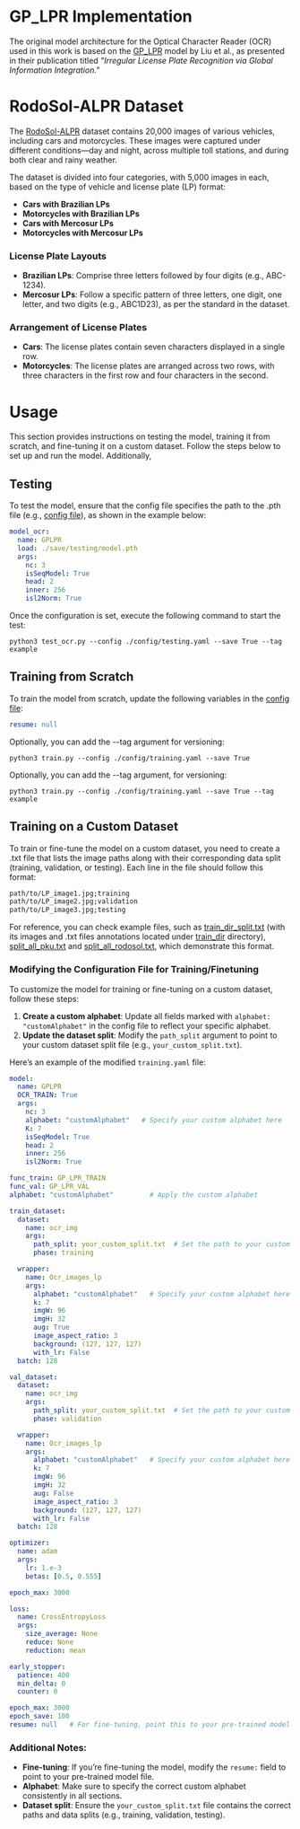 # GP_LPR Implementation

The original model architecture for the Optical Character Reader (OCR) used in this work is based on the [GP_LPR](https://github.com/MMM2024/GP_LPR) model by Liu et al., as presented in their publication titled *"Irregular License Plate Recognition via Global Information Integration."*

# RodoSol-ALPR Dataset

The [RodoSol-ALPR](https://github.com/raysonlaroca/rodosol-alpr-dataset) dataset contains 20,000 images of various vehicles, including cars and motorcycles. These images were captured under different conditions—day and night, across multiple toll stations, and during both clear and rainy weather.

The dataset is divided into four categories, with 5,000 images in each, based on the type of vehicle and license plate (LP) format:

- **Cars with Brazilian LPs**
- **Motorcycles with Brazilian LPs**
- **Cars with Mercosur LPs**
- **Motorcycles with Mercosur LPs**

### License Plate Layouts

- **Brazilian LPs**: Comprise three letters followed by four digits (e.g., ABC-1234).
- **Mercosur LPs**: Follow a specific pattern of three letters, one digit, one letter, and two digits (e.g., ABC1D23), as per the standard in the dataset.

### Arrangement of License Plates

- **Cars**: The license plates contain seven characters displayed in a single row.
- **Motorcycles**: The license plates are arranged across two rows, with three characters in the first row and four characters in the second.


# Usage

This section provides instructions on testing the model, training it from scratch, and fine-tuning it on a custom dataset. Follow the steps below to set up and run the model. Additionally, 

## Testing
To test the model, ensure that the config file specifies the path to the .pth file (e.g.,  [config file](config/GP_LPR_RODOSOL_test.yaml)), as shown in the example below:

```yaml
model_ocr:
  name: GPLPR
  load: ./save/testing/model.pth
  args:
    nc: 3
    isSeqModel: True
    head: 2
    inner: 256
    isl2Norm: True
```

Once the configuration is set, execute the following command to start the test:

```
python3 test_ocr.py --config ./config/testing.yaml --save True --tag example
```

## Training from Scratch

To train the model from scratch, update the following variables in the [config file](config/training.yaml):

```yaml
resume: null
```

Optionally, you can add the --tag argument for versioning:
```
python3 train.py --config ./config/training.yaml --save True
```

Optionally, you can add the --tag argument, for versioning:
```
python3 train.py --config ./config/training.yaml --save True --tag example
```

## Training on a Custom Dataset

To train or fine-tune the model on a custom dataset, you need to create a .txt file that lists the image paths along with their corresponding data split (training, validation, or testing). Each line in the file should follow this format:

```txt
path/to/LP_image1.jpg;training
path/to/LP_image2.jpg;validation
path/to/LP_image3.jpg;testing
```
For reference, you can check example files, such as [train_dir_split.txt](train_dir_split.txt) (with its images and .txt files annotations located under [train_dir](train_dir) directory), [split_all_pku.txt](split_all_pku.txt) and [split_all_rodosol.txt](split_all_rodosol.txt), which demonstrate this format.


### Modifying the Configuration File for Training/Finetuning

To customize the model for training or fine-tuning on a custom dataset, follow these steps:

1. **Create a custom alphabet**: Update all fields marked with `alphabet: "customAlphabet"` in the config file to reflect your specific alphabet.
2. **Update the dataset split**: Modify the `path_split` argument to point to your custom dataset split file (e.g., `your_custom_split.txt`).

Here’s an example of the modified `training.yaml` file:

```yaml
model:
  name: GPLPR
  OCR_TRAIN: True
  args:
    nc: 3
    alphabet: "customAlphabet"   # Specify your custom alphabet here
    K: 7
    isSeqModel: True
    head: 2
    inner: 256
    isl2Norm: True

func_train: GP_LPR_TRAIN
func_val: GP_LPR_VAL
alphabet: "customAlphabet"         # Apply the custom alphabet

train_dataset:
  dataset:
    name: ocr_img
    args:
      path_split: your_custom_split.txt  # Set the path to your custom split file
      phase: training

  wrapper:
    name: Ocr_images_lp
    args:
      alphabet: "customAlphabet"   # Specify your custom alphabet here
      k: 7
      imgW: 96
      imgH: 32
      aug: True
      image_aspect_ratio: 3
      background: (127, 127, 127)
      with_lr: False
  batch: 128

val_dataset:
  dataset:
    name: ocr_img
    args:
      path_split: your_custom_split.txt  # Set the path to your custom split file
      phase: validation

  wrapper:
    name: Ocr_images_lp
    args:
      alphabet: "customAlphabet"   # Specify your custom alphabet here
      k: 7
      imgW: 96
      imgH: 32
      aug: False
      image_aspect_ratio: 3
      background: (127, 127, 127)
      with_lr: False
  batch: 128

optimizer:
  name: adam
  args:
    lr: 1.e-3
    betas: [0.5, 0.555]

epoch_max: 3000

loss:
  name: CrossEntropyLoss
  args:
    size_average: None
    reduce: None
    reduction: mean

early_stopper:
  patience: 400
  min_delta: 0
  counter: 0

epoch_max: 3000
epoch_save: 100
resume: null   # For fine-tuning, point this to your pre-trained model path
```
### Additional Notes:
- **Fine-tuning**: If you’re fine-tuning the model, modify the `resume:` field to point to your pre-trained model file.
- **Alphabet**: Make sure to specify the correct custom alphabet consistently in all sections.
- **Dataset split**: Ensure the `your_custom_split.txt` file contains the correct paths and data splits (e.g., training, validation, testing).
